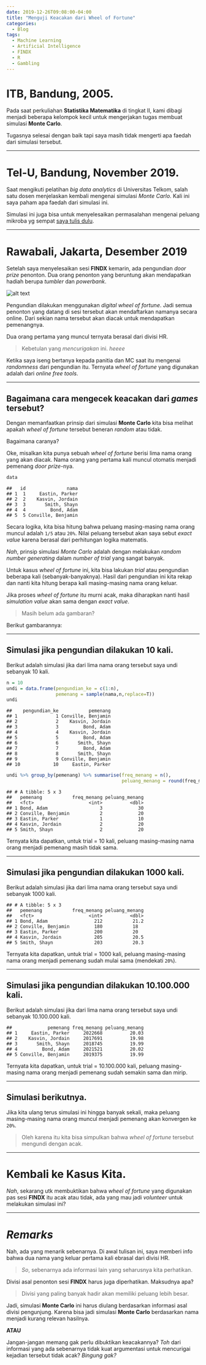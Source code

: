 ```yaml
---
date: 2019-12-26T09:08:00-04:00
title: "Menguji Keacakan dari Wheel of Fortune"
categories:
  - Blog
tags:
  - Machine Learning
  - Artificial Intelligence
  - FINDX
  - R
  - Gambling
---
```


# ITB, Bandung, 2005.

Pada saat perkuliahan **Statistika Matematika** di tingkat II, kami
dibagi menjadi beberapa kelompok kecil untuk mengerjakan tugas membuat
simulasi **Monte Carlo**.

Tugasnya selesai dengan baik tapi saya masih tidak mengerti apa faedah
dari simulasi tersebut.

-----

# Tel-U, Bandung, November 2019.

Saat mengikuti pelatihan *big data analytics* di Universitas Telkom,
salah satu dosen menjelaskan kembali mengenai simulasi *Monte Carlo*.
Kali ini saya paham apa faedah dari simulasi ini.

Simulasi ini juga bisa untuk menyelesaikan permasalahan mengenai peluang
mikroba yg sempat [saya tulis
dulu](https://passingthroughresearcher.wordpress.com/2019/08/09/mencari-peluang-kegagalan-dari-data-yang-tak-pernah-gagal/).

-----

# Rawabali, Jakarta, Desember 2019

Setelah saya menyelesaikan sesi **FINDX** kemarin, ada pengundian *door
prize* penonton. Dua orang penonton yang beruntung akan mendapatkan
hadiah berupa *tumbler* dan *powerbank*.

![alt
text](https://d1h3r4b5gluug.cloudfront.net/wp-content/uploads/2018/05/GAM18_WHEEL_OF_FORTUNE_stock_options-HR-03.jpg
"chart")

Pengundian dilakukan menggunakan *digital wheel of fortune*. Jadi semua
penonton yang datang di sesi tersebut akan mendaftarkan namanya secara
online. Dari sekian nama tersebut akan diacak untuk mendapatkan
pemenangnya.

Dua orang pertama yang muncul ternyata berasal dari divisi HR.

> Kebetulan yang *mencurigakan* ini. *heeee*

Ketika saya iseng bertanya kepada panitia dan MC saat itu mengenai
*randomness* dari pengundian itu. Ternyata *wheel of fortune* yang
digunakan adalah dari *online free tools*.

-----

## Bagaimana cara mengecek keacakan dari *games* tersebut?

Dengan memanfaatkan prinsip dari simulasi **Monte Carlo** kita bisa
melihat apakah *wheel of fortune* tersebut beneran *random* atau tidak.

Bagaimana caranya?

Oke, misalkan kita punya sebuah *wheel of fortune* berisi lima nama
orang yang akan diacak. Nama orang yang pertama kali muncul otomatis
menjadi pemenang *door prize*-nya.

``` r
data
```

    ##   id               nama
    ## 1  1     Eastin, Parker
    ## 2  2    Kasvin, Jordain
    ## 3  3       Smith, Shayn
    ## 4  4         Bond, Adam
    ## 5  5 Conville, Benjamin

Secara logika, kita bisa hitung bahwa peluang masing-masing nama orang
muncul adalah `1/5` atau `20%`. Nilai peluang tersebut akan saya sebut
*exact value* karena berasal dari perhitungan logika matematis.

*Nah*, prinsip simulasi *Monte Carlo* adalah dengan melakukan *random
number generating* dalam *number of trial* yang sangat banyak.

Untuk kasus *wheel of fortune* ini, kita bisa lakukan *trial* atau
pengundian beberapa kali (sebanyak-banyaknya). Hasil dari pengundian ini
kita rekap dan nanti kita hitung berapa kali masing-masing nama orang
keluar.

Jika proses *wheel of fortune* itu murni acak, maka diharapkan nanti
hasil *simulation value* akan sama dengan *exact value*.

> Masih belum ada gambaran?

Berikut gambarannya:

-----

## Simulasi jika pengundian dilakukan 10 kali.

Berikut adalah simulasi jika dari lima nama orang tersebut saya undi
sebanyak 10 kali.

``` r
n = 10
undi = data.frame(pengundian_ke = c(1:n),
                  pemenang = sample(nama,n,replace=T))
undi
```

    ##    pengundian_ke           pemenang
    ## 1              1 Conville, Benjamin
    ## 2              2    Kasvin, Jordain
    ## 3              3         Bond, Adam
    ## 4              4    Kasvin, Jordain
    ## 5              5         Bond, Adam
    ## 6              6       Smith, Shayn
    ## 7              7         Bond, Adam
    ## 8              8       Smith, Shayn
    ## 9              9 Conville, Benjamin
    ## 10            10     Eastin, Parker

``` r
undi %>% group_by(pemenang) %>% summarise(freq_menang = n(),
                                          peluang_menang = round(freq_menang/n*100,2))
```

    ## # A tibble: 5 x 3
    ##   pemenang           freq_menang peluang_menang
    ##   <fct>                    <int>          <dbl>
    ## 1 Bond, Adam                   3             30
    ## 2 Conville, Benjamin           2             20
    ## 3 Eastin, Parker               1             10
    ## 4 Kasvin, Jordain              2             20
    ## 5 Smith, Shayn                 2             20

Ternyata kita dapatkan, untuk trial = 10 kali, peluang masing-masing
nama orang menjadi pemenang masih tidak sama.

-----

## Simulasi jika pengundian dilakukan 1000 kali.

Berikut adalah simulasi jika dari lima nama orang tersebut saya undi
sebanyak 1000 kali.

    ## # A tibble: 5 x 3
    ##   pemenang           freq_menang peluang_menang
    ##   <fct>                    <int>          <dbl>
    ## 1 Bond, Adam                 212           21.2
    ## 2 Conville, Benjamin         180           18  
    ## 3 Eastin, Parker             200           20  
    ## 4 Kasvin, Jordain            205           20.5
    ## 5 Smith, Shayn               203           20.3

Ternyata kita dapatkan, untuk trial = 1000 kali, peluang masing-masing
nama orang menjadi pemenang sudah mulai sama (mendekati `20%`).

-----

## Simulasi jika pengundian dilakukan 10.100.000 kali.

Berikut adalah simulasi jika dari lima nama orang tersebut saya undi
sebanyak 10.100.000 kali.

    ##             pemenang freq_menang peluang_menang
    ## 1     Eastin, Parker     2022668          20.03
    ## 2    Kasvin, Jordain     2017691          19.98
    ## 3       Smith, Shayn     2018745          19.99
    ## 4         Bond, Adam     2021521          20.02
    ## 5 Conville, Benjamin     2019375          19.99

Ternyata kita dapatkan, untuk trial = 10.100.000 kali, peluang
masing-masing nama orang menjadi pemenang sudah semakin sama dan mirip.

-----

## Simulasi berikutnya.

Jika kita ulang terus simulasi ini hingga banyak sekali, maka peluang
masing-masing nama orang muncul menjadi pemenang akan konvergen ke
`20%`.

> Oleh karena itu kita bisa simpulkan bahwa *wheel of fortune* tersebut
> mengundi dengan acak.

-----

# Kembali ke Kasus Kita.

*Nah*, sekarang utk membuktikan bahwa *wheel of fortune* yang digunakan
pas sesi **FINDX** itu acak atau tidak, ada yang mau jadi *volunteer*
untuk melakukan simulasi ini?

-----

# _Remarks_

Nah, ada yang menarik sebenarnya. Di awal tulisan ini, saya memberi info bahwa dua nama yang keluar pertama kali ebrasal dari divisi HR. 

> _So_, sebenarnya ada informasi lain yang seharusnya kita perhatikan.

Divisi asal penonton sesi __FINDX__ harus juga diperhatikan. Maksudnya apa?

> Divisi yang paling banyak hadir akan memiliki peluang lebih besar.

Jadi, simulasi __Monte Carlo__ ini harus diulang berdasarkan informasi asal divisi pengunjung. Karena bisa jadi simulasi __Monte Carlo__ berdasarkan nama menjadi kurang relevan hasilnya.

__ATAU__

Jangan-jangan memang gak perlu dibuktikan keacakannya? _Toh_ dari informasi yang ada sebenarnya tidak kuat argumentasi untuk mencurigai kejadian tersebut tidak acak? _Bingung gak?_

